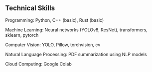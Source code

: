 
## Technical Skills

Programming: Python, C++ (basic), Rust (basic)

Machine Learning: Neural networks (YOLOv8, ResNet), transformers, sklearn, pytorch

Computer Vision: YOLO, Pillow, torchvision, cv

Natural Language Processing: PDF summarization using NLP models

Cloud Computing: Google Colab


<!--
**DancesWithDobes/DancesWithDobes** is a ✨ _special_ ✨ repository because its `README.md` (this file) appears on your GitHub profile.

Here are some ideas to get you started:

- 🔭 I’m currently working on ...
- 🌱 I’m currently learning ...
- 👯 I’m looking to collaborate on ...
- 🤔 I’m looking for help with ...
- 💬 Ask me about ...
- 📫 How to reach me: ...
- 😄 Pronouns: ...
- ⚡ Fun fact: ...
-->
